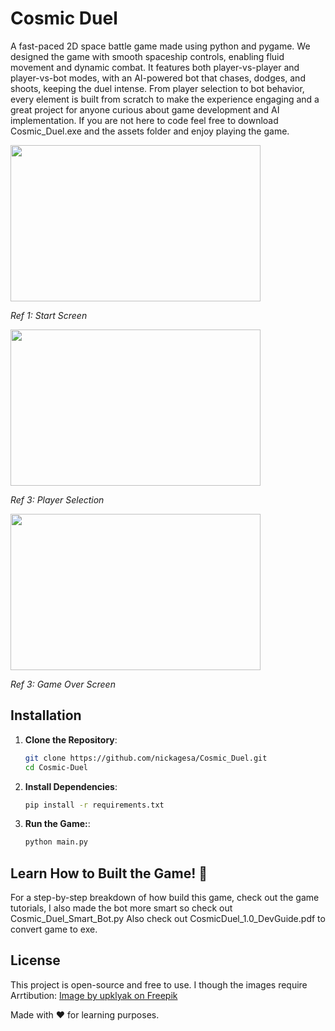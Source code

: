 # Cosmic Duel
A fast-paced 2D space battle game made using python and pygame. 
We designed the game with smooth spaceship controls, enabling fluid movement and dynamic combat. 
It features both player-vs-player and player-vs-bot modes, with an AI-powered bot that chases, dodges, and shoots, keeping the duel intense. 
From player selection to bot behavior, every element is built from scratch to make the experience engaging and a great project for anyone curious about game development and AI implementation. If you are not here to code feel free to download Cosmic_Duel.exe and the assets folder and enjoy playing the game.

<img src="https://github.com/user-attachments/assets/7b1e86d9-8072-451e-ad2f-e544da7722b5" width="400" height="250" />

*Ref 1: Start Screen*

<img src="https://github.com/user-attachments/assets/f00bbdc5-36c8-4e28-a47d-6de3e8fdd42c" width="400" height="250" />

*Ref 3: Player Selection*

<img src="https://github.com/user-attachments/assets/999359f8-bbbd-4e08-a20b-bdd9383f6dd8" width="400" height="250" />

*Ref 3: Game Over Screen*
## Installation

1. **Clone the Repository**:
   ```sh
   git clone https://github.com/nickagesa/Cosmic_Duel.git
   cd Cosmic-Duel

2. **Install Dependencies**:
   ```sh
   pip install -r requirements.txt

3. **Run the Game:**:
   ```sh
   python main.py
   
## Learn How to Built the Game! 📖
For a step-by-step breakdown of how build this game, check out the game tutorials, I also made the bot more smart so check out Cosmic_Duel_Smart_Bot.py 
Also check out CosmicDuel_1.0_DevGuide.pdf to convert game to exe.

## License
This project is open-source and free to use. I though the images require Arrtibution:
<a href="https://www.freepik.com/free-vector/alien-planet-landscape-space-game-background-fantasy-wallpaper-with-galaxy-planet-ground-with-rocks-lava-night-cosmic-scene-mars-surface-nebula-vector-cartoon-illustration_63878340.htm#fromView=keyword&page=2&position=21&uuid=76a07908-2d3f-436c-8834-e2f10d65397c&query=Animated+Space+Background">Image by upklyak on Freepik</a>


Made with ❤️ for learning purposes.

